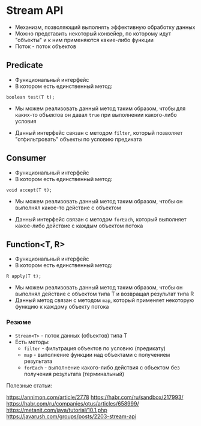 # Stream API

* Механизм, позволяющий выполнять эффективную обработку данных
* Можно представить некоторый конвейер, по которому идут "объекты" и к ним применяются какие-либо функции
* Поток - поток объектов

## Predicate<T>

* Функциональный интерфейс
* В котором есть единственный метод:

```
boolean test(T t);
```

* Мы можем реализовать данный метод таким образом, чтобы для каких-то объектов он давал `true` при выполнении какого-либо условия

* Данный интерфейс связан с методом `filter`, который позволяет "отфильтровать" объекты по условию предиката

## Consumer<T>

* Функциональный интерфейс
* В котором есть единственный метод:

```
void accept(T t);
```

* Мы можем реализовать данный метод таким образом, чтобы он выполнял какое-то действие с объектом

* Данный интерфейс связан с методом `forEach`, который выполняет какое-либо действие с каждым объектом потока

## Function<T, R>

* Функциональный интерфейс
* В котором есть единственный метод:

```
R apply(T t);
```

* Мы можем реализовать данный метод таким образом, чтобы он выполнял действие с объектом типа T и возвращал результат типа R
* Данный метод связан с методом `map`, который применяет некоторую функцию к каждому объекту потока

### Резюме

* `Stream<T>` - поток данных (объектов) типа T
* Есть методы:
  * `filter` - фильтрация объектов по условию (предикату)
  * `map` - выполнение функции над объектами с получением результата
  * `forEach` - выполнение какого-либо действия с объектом без получения результата (терминальный)

Полезные статьи:

https://annimon.com/article/2778
https://habr.com/ru/sandbox/217993/
https://habr.com/ru/companies/otus/articles/658999/
https://metanit.com/java/tutorial/10.1.php
https://javarush.com/groups/posts/2203-stream-api